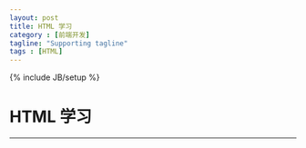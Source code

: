 ```yaml
---
layout: post
title: HTML 学习
category : [前端开发]
tagline: "Supporting tagline"
tags : [HTML]
---
```

{% include JB/setup %}
# HTML 学习
---

<!--break-->